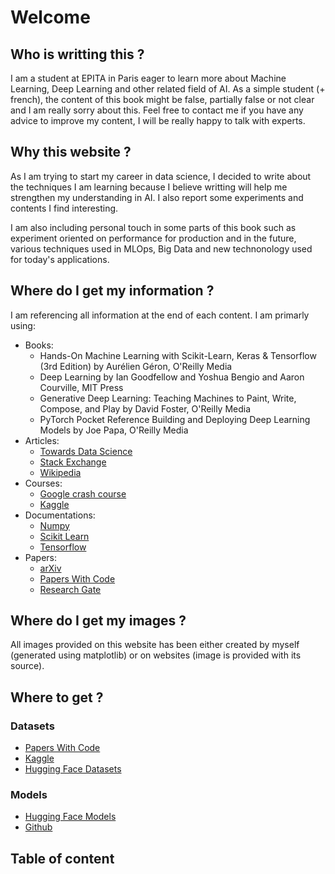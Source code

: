 # Welcome

## Who is writting this ?

I am a student at EPITA in Paris eager to learn more about Machine Learning, Deep Learning and other related field of AI.
As a simple student (+ french), the content of this book might be false, partially false or not clear and I am really sorry about this.
Feel free to contact me if you have any advice to improve my content, I will be really happy to talk with experts.

## Why this website ?

As I am trying to start my career in data science, I decided to write about the techniques I am learning because I believe writting will help me strengthen my understanding in AI. I also report some experiments and contents I find interesting.

I am also including personal touch in some parts of this book such as experiment oriented on performance for production and in the future, various techniques used in MLOps, Big Data and new technonology used for today's applications.

## Where do I get my information ?

I am referencing all information at the end of each content.
I am primarly using:
- Books:
  * Hands-On Machine Learning with Scikit-Learn, Keras & Tensorflow (3rd Edition) by Aurélien Géron, O'Reilly Media
  * Deep Learning by Ian Goodfellow and Yoshua Bengio and Aaron Courville, MIT Press
  * Generative Deep Learning: Teaching Machines to Paint, Write, Compose, and Play by David Foster, O'Reilly Media
  * PyTorch Pocket Reference Building and Deploying Deep Learning Models by Joe Papa, O'Reilly Media
- Articles:
  * [Towards Data Science](https://towardsdatascience.com/)
  * [Stack Exchange](https://stackexchange.com/)
  * [Wikipedia](https://www.wikipedia.org/)
- Courses:
  * [Google crash course](https://developers.google.com/machine-learning/crash-course)
  * [Kaggle](https://kaggle.com)
- Documentations:
  * [Numpy](https://numpy.org)
  * [Scikit Learn](https://scikit-learn.org/)
  * [Tensorflow](https://www.tensorflow.org/)
- Papers:
  * [arXiv](https://arxiv.org/)
  * [Papers With Code](https://paperswithcode.com/)
  * [Research Gate](https://www.researchgate.net/)

## Where do I get my images ?

All images provided on this website has been either created by myself (generated using matplotlib) or on websites (image is provided with its source).

## Where to get ?

### Datasets
- [Papers With Code](https://paperswithcode.com/)
- [Kaggle](https://kaggle.com)
- [Hugging Face Datasets](https://huggingface.co/datasets)

### Models
- [Hugging Face Models](https://huggingface.co/models)
- [Github](https://github.com)

## Table of content

```{tableofcontents}
```